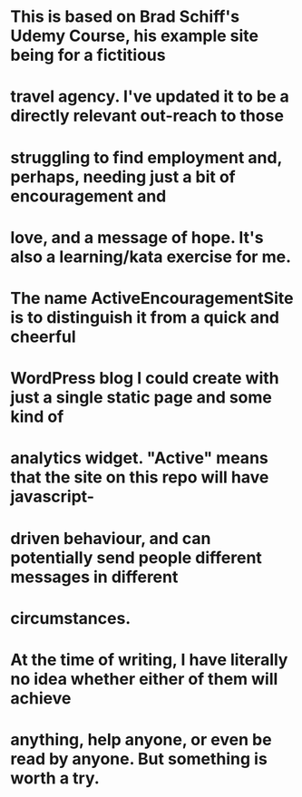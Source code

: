 # This is based on Brad Schiff's Udemy Course, his example site being for a fictitious
# travel agency. I've updated it to be a directly relevant out-reach to those
# struggling to find employment and, perhaps, needing just a bit of encouragement and 
# love, and a message of hope. It's also a learning/kata exercise for me.
#
# The name ActiveEncouragementSite is to distinguish it from a quick and cheerful
# WordPress blog I could create with just a single static page and some kind of
# analytics widget. "Active" means that the site on this repo will have javascript-
# driven behaviour, and can potentially send people different messages in different
# circumstances.
#
# At the time of writing, I have literally no idea whether either of them will achieve
# anything, help anyone, or even be read by anyone. But something is worth a try.